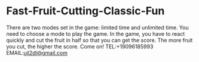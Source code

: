 # Fast-Fruit-Cutting-Classic-Fun
There are two modes set in the game: limited time and unlimited time. You need to choose a mode to play the game. In the game, you have to react quickly and cut the fruit in half so that you can get the score. The more fruit you cut, the higher the score. Come on!
TEL:+19096185993
EMAIL:ujl2dl@gmail.com
